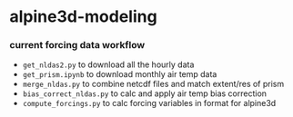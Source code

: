 # alpine3d-modeling

### current forcing data workflow
 - `get_nldas2.py` to download all the hourly data
 - `get_prism.ipynb` to download monthly air temp data
 - `merge_nldas.py` to combine netcdf files and match extent/res of prism
 - `bias_correct_nldas.py` to calc and apply air temp bias correction
 - `compute_forcings.py` to calc forcing variables in format for alpine3d
